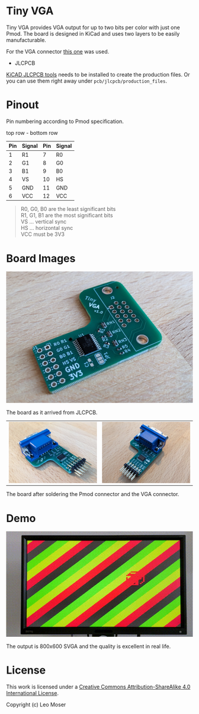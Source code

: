 # Tiny VGA

Tiny VGA provides VGA output for up to two bits per color with just one Pmod. The board is designed in KiCad and uses two layers to be easily manufacturable.

For the VGA connector [this one](https://eu.mouser.com/ProductDetail/Amphenol-Commercial-Products/L77HDE15SD1CH4FVGA?qs=ToP8pWlZ0bNtQSp9f8k5Rw%3D%3D) was used.

- JLCPCB

[KiCAD JLCPCB tools](https://github.com/Bouni/kicad-jlcpcb-tools) needs to be installed to create the production files. Or you can use them right away under `pcb/jlcpcb/production_files`.

# Pinout

Pin numbering according to Pmod specification.

top row - bottom row

| Pin | Signal | Pin | Signal |
|-----|--------|-----|--------|
| 1   | R1     | 7   | R0     |
| 2   | G1     | 8   | G0     |
| 3   | B1     | 9   | B0     |
| 4   | VS     | 10  | HS     |
| 5   | GND    | 11  | GND    |
| 6   | VCC    | 12  | VCC    |

> R0, G0, B0 are the least significant bits\
> R1, G1, B1 are the most significant bits\
> VS ... vertical sync\
> HS ... horizontal sync\
> VCC must be 3V3

# Board Images

![pcb_smd.jpg](img/pcb_smd.jpg)

The board as it arrived from JLCPCB.

|          |      |
|--------------|-----------|
| ![pcb_assembled1.jpg](img/pcb_assembled1.jpg) | ![pcb_assembled2.jpg](img/pcb_assembled2.jpg)      |

The board after soldering the Pmod connector and the VGA connector.

# Demo

![demo.gif](img/demo.gif)

The output is 800x600 SVGA and the quality is excellent in real life.

# License

This work is licensed under a
[Creative Commons Attribution-ShareAlike 4.0 International License][cc-by-sa].

[cc-by-sa]: http://creativecommons.org/licenses/by-sa/4.0/

Copyright (c) Leo Moser